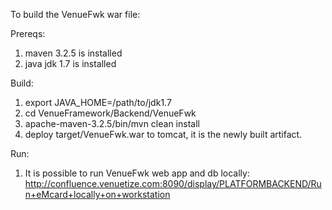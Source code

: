 To build the VenueFwk war file:

Prereqs:

1. maven 3.2.5 is installed 
2. java jdk 1.7 is installed


Build:

1. export JAVA_HOME=/path/to/jdk1.7
2. cd VenueFramework/Backend/VenueFwk
3. apache-maven-3.2.5/bin/mvn clean install
4. deploy target/VenueFwk.war to tomcat, it is the newly built artifact.

Run:
 
1. It is possible to run VenueFwk web app and db locally:
   http://confluence.venuetize.com:8090/display/PLATFORMBACKEND/Run+eMcard+locally+on+workstation
   
   
